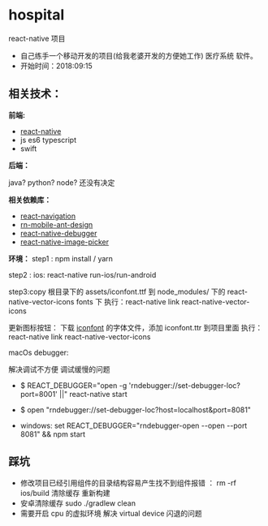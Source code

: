 # hospital

react-native 项目

- 自己练手一个移动开发的项目(给我老婆开发的方便她工作) 医疗系统 软件。
- 开始时间：2018:09:15

## 相关技术：

**前端:**

- [react-native](https://reactnative.cn/docs/getting-started/)
- js es6 typescript
- swift

**后端：**

java? python? node? 还没有决定

**相关依赖库：**

- [react-navigation](https://github.com/react-navigation/react-navigation)
- [rn-mobile-ant-design](http://rn.mobile.ant.design/components/picker-cn/)
- [react-native-debugger](https://github.com/jhen0409/react-native-debugger)
- [react-native-image-picker](https://github.com/react-community/react-native-image-picker)

**环境：**
step1 : npm install / yarn

step2 : ios: react-native run-ios/run-android

step3:copy 根目录下的 assets/iconfont.ttf 到 node_modules/ 下的 react-native-vector-icons fonts 下
执行：react-native link react-native-vector-icons

更新图标按钮： 下载 [iconfont](http://www.iconfont.cn/manage/index?manage_type=myprojects&projectId=839874) 的字体文件，添加 iconfont.ttr 到项目里面
执行：react-native link react-native-vector-icons

macOs debugger:

解决调试不方便 调试缓慢的问题

- $ REACT_DEBUGGER="open -g 'rndebugger://set-debugger-loc?port=8001' ||" react-native start

- $ open "rndebugger://set-debugger-loc?host=localhost&port=8081"
- windows: set REACT_DEBUGGER="rndebugger-open --open --port 8081" && npm start

## 踩坑

- 修改项目已经引用组件的目录结构容易产生找不到组件报错 ： rm -rf ios/build 清除缓存 重新构建
- 安卓清除缓存 sudo ./gradlew clean
- 需要开启 cpu 的虚拟环境 解决 virtual device 闪退的问题
